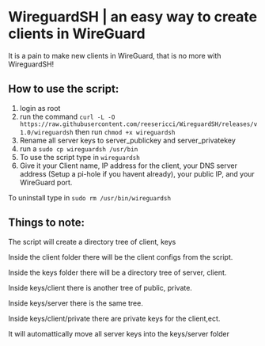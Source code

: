 # WireguardSH | an easy way to create clients in WireGuard

It is a pain to make new clients in WireGuard, that is no more with WireguardSH!

## How to use the script:

1. login as root
2. run the command `curl -L -O https://raw.githubusercontent.com/reesericci/WireguardSH/releases/v1.0/wireguardsh` then run `chmod +x wireguardsh`
3. Rename all server keys to server_publickey and server_privatekey
3. run a `sudo cp wireguardsh /usr/bin`
4. To use the script type in `wireguardsh`
4. Give it your Client name, IP address for the client, your DNS server address (Setup a pi-hole if you havent already), your public IP, and your WireGuard port.

To uninstall type in `sudo rm /usr/bin/wireguardsh`

## Things to note:
The script will create a directory tree of client, keys
 
Inside the client folder there will be the client configs from the script.
 
Inside the keys folder there will be a directory tree of server, client.
 
Inside keys/client there is another tree of public, private.
 
Inside keys/server there is the same tree.
 
Inside keys/client/private there are private keys for the client,ect.
 
It will automattically move all server keys into the keys/server folder
